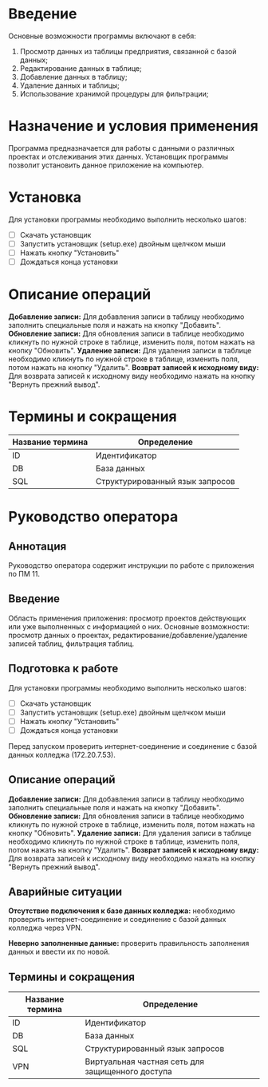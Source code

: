 # Введение

Основные возможности программы включают в себя: 
1) Просмотр данных из таблицы предприятия, связанной с базой данных;
2) Редактирование данных в таблице;
3) Добавление данных в таблицу;
4) Удаление данных и таблицы;
5) Использование хранимой процедуры для фильтрации;

# Назначение и условия применения

Программа предназначается для работы с данными о различных проектах и отслеживания этих данных. Установщик программы позволит установить данное приложение на компьютер.

# Установка

Для установки программы необходимо выполнить несколько шагов:

 - [ ] Скачать установщик
 - [ ] Запустить установщик (setup.exe) двойным щелчком мыши
 - [ ] Нажать кнопку "Установить"
 - [ ] Дождаться конца установки

# Описание операций

**Добавление записи:**
Для добавления записи в таблицу необходимо заполнить специальные поля и нажать на кнопку "Добавить".
**Обновление записи:**
Для обновления записи в таблице необходимо кликнуть по нужной строке в таблице, изменить поля, потом нажать на кнопку "Обновить".
**Удаление записи:**
Для удаления записи в таблице необходимо кликнуть по нужной строке в таблице, изменить поля, потом нажать на кнопку "Удалить".
**Возврат записей к исходному виду:**
Для возврата записей к исходному виду необходимо нажать на кнопку "Вернуть прежний вывод".

# Термины и сокращения



|Название термина| Определение                |
|----------------|-------------------------------|
|ID     | Идентификатор          |
|DB          |База данных           |
|SQL          |Структурированный язык запросов|

# Руководство оператора

## Аннотация
Руководство оператора содержит инструкции по работе с приложения по ПМ 11.

## Введение
Область применения приложения: просмотр проектов действующих или уже выполненных с информацией о них.
Основные возможности: просмотр данных о проектах, редактирование/добавление/удаление записей таблиц, фильтрация таблиц.

## Подготовка к работе
Для установки программы необходимо выполнить несколько шагов:

 - [ ] Скачать установщик
 - [ ] Запустить установщик (setup.exe) двойным щелчком мыши
 - [ ] Нажать кнопку "Установить"
 - [ ] Дождаться конца установки

Перед запуском проверить интернет-соединение и соединение с базой данных колледжа (172.20.7.53).

## Описание операций
**Добавление записи:**
Для добавления записи в таблицу необходимо заполнить специальные поля и нажать на кнопку "Добавить".
**Обновление записи:**
Для обновления записи в таблице необходимо кликнуть по нужной строке в таблице, изменить поля, потом нажать на кнопку "Обновить".
**Удаление записи:**
Для удаления записи в таблице необходимо кликнуть по нужной строке в таблице, изменить поля, потом нажать на кнопку "Удалить".
**Возврат записей к исходному виду:**
Для возврата записей к исходному виду необходимо нажать на кнопку "Вернуть прежний вывод".

## Аварийные ситуации
**Отсутствие подключения к базе данных колледжа:** необходимо проверить интернет-соединение и соединение с базой данных колледжа через VPN.

**Неверно заполненные данные:** проверить правильность заполнения данных и ввести их по новой.

## Термины и сокращения

|Название термина| Определение                |
|----------------|-------------------------------|
|ID     | Идентификатор          |
|DB          |База данных           |
|SQL          |Структурированный язык запросов|
|VPN        |Виртуальная частная сеть для защищенного доступа|
